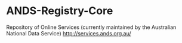 ANDS-Registry-Core
==================

Repository of Online Services (currently maintained by the Australian National Data Service) http://services.ands.org.au/  

